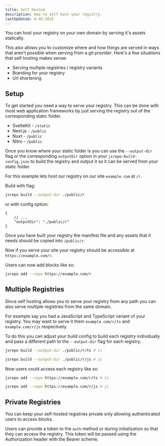 ```yaml
---
title: Self Hosted
description: How to self host your registry.
lastUpdated: 4-10-2025
---
```


You can host your registry on your own domain by serving it's assets statically.

This also allows you to customize where and how things are served in ways that aren't possible when serving from a git provider. Here's a few situations that self hosting makes sense:

- Serving multiple registries / registry variants
- Branding for your registry 
- Url shortening

## Setup

To get started you need a way to serve your registry. This can be done with most web application frameworks by just serving the registry out of the corresponding static folder. 

- SvelteKit - `/static`
- Next.js - `/public`
- Nuxt - `/public`
- Nitro - `/public`

Once you know where your static folder is you can use the `--output-dir` flag or the corresponding `outputDir` option in your `jsrepo-build-config.json` to build the registry and output it so it can be served from your static folder.

For this example lets host our registry on our site `example.com` at `/r`.

Build with flag:

```sh
jsrepo build --output-dir ./public/r
```

or with config option:

```jsonc
{
    // ...
    "outputDir": "./public/r"
}
```

Once you have built your registry the manifest file and any assets that it needs should be copied into `/public/r`.

Now if you serve your site your registry should be accessible at `https://example.com/r`.

Users can now add blocks like so:

```sh
jsrepo add --repo https://example.com/r
```

## Multiple Registries

Since self hosting allows you to serve your registry from any path you can also serve multiple registries from the same domain.

For example say you had a JavaScript and TypeScript variant of your registry. You may want to serve it them `example.com/r/ts` and `example.com/r/js` respectively.

To do this you can adjust your build config to build each registry individually and pass a different path to the `--output-dir` flag for each registry.

```sh
jsrepo build --output-dir ./public/r/ts # ts

jsrepo build --output-dir ./public/r/js # js
```

Now users could access each registry like so:

```sh
jsrepo add --repo https://example.com/r/ts # ts

jsrepo add --repo https://example.com/r/js # js
```

## Private Registries

You can keep your self-hosted registries private only allowing authenticated users to access blocks.

Users can provide a token to the `auth` method or during initialization so that they can access the registry. This token will be passed using the Authorization header with the Bearer scheme.